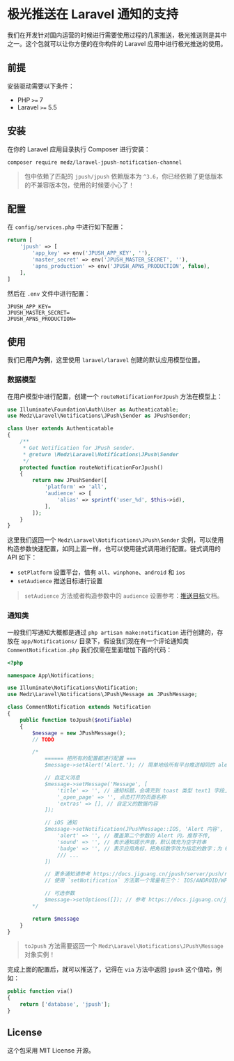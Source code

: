 # 极光推送在 Laravel 通知的支持

我们在开发针对国内运营的时候进行需要使用过程的几家推送，极光推送则是其中之一。这个包就可以让你方便的在你构件的 Laravel 应用中进行极光推送的使用。

## 前提

安装驱动需要以下条件：

- PHP `>=` 7
- Laravel `>=` 5.5

## 安装

在你的 Laravel 应用目录执行 Composer 进行安装：

```
composer require medz/laravel-jpush-notification-channel
```

> 包中依赖了匹配的 `jpush/jpush` 依赖版本为 `^3.6`，你已经依赖了更低版本的不兼容版本包，使用的时候要小心了！

## 配置

在 `config/services.php` 中进行如下配置：

```php
return [
    'jpush' => [
        'app_key' => env('JPUSH_APP_KEY', ''),
        'master_secret' => env('JPUSH_MASTER_SECRET', ''),
        'apns_production' => env('JPUSH_APNS_PRODUCTION', false),
    ],
]
```

然后在 `.env` 文件中进行配置：

```
JPUSH_APP_KEY=
JPUSH_MASTER_SECRET=
JPUSH_APNS_PRODUCTION=
```

## 使用

我们已**用户为例**，这里使用 `laravel/laravel` 创建的默认应用模型位置。

### 数据模型

在用户模型中进行配置，创建一个 `routeNotificationForJpush` 方法在模型上：

```php
use Illuminate\Foundation\Auth\User as Authenticatable;
use Medz\Laravel\Notifications\JPush\Sender as JPushSender;

class User extends Authenticatable
{
    /**
     * Get Notification for JPush sender.
     * @return \Medz\Laravel\Notifications\JPush\Sender
     */
    protected function routeNotificationForJpush()
    {
        return new JPushSender([
            'platform' => 'all',
            'audience' => [
                'alias' => sprintf('user_%d', $this->id),
            ],
        ]);
    }
}
```

这里我们返回一个 `Medz\Laravel\Notifications\JPush\Sender` 实例，可以使用构造参数快速配置，如同上面一样，也可以使用链式调用进行配置。链式调用的 API 如下：

- `setPlatform` 设置平台，值有 `all`、`winphone`、`android` 和 `ios`
- `setAudience` 推送目标进行设置

> `setAudience` 方法或者构造参数中的 `audience` 设置参考：[推送目标](https://docs.jiguang.cn/jpush/server/push/rest_api_v3_push/#audience)文档。

### 通知类

一般我们写通知大概都是通过 `php artisan make:notification` 进行创建的，存放在 `app/Notifications/` 目录下，假设我们现在有一个评论通知类 `CommentNotification.php` 我们仅需在里面增加下面的代码：

```php
<?php

namespace App\Notifications;

use Illuminate\Notifications\Notification;
use Medz\Laravel\Notifications\JPush\Message as JPushMessage;

class CommentNotification extends Notification
{
    public function toJpush($notifiable)
    {
        $message = new JPushMessage();
        // TODO

        /*
            ====== 把所有的配置都进行配置 ===
            $message->setAlert('Alert.'); // 简单地给所有平台推送相同的 alert 消息

            // 自定义消息
            $message->setMessage('Message', [
                'title' => '', // 通知标题，会填充到 toast 类型 text1 字段上
                '_open_page' => '', 点击打开的页面名称
                'extras' => [], // 自定义的数据内容
            ]);

            // iOS 通知
            $message->setNotification(JPushMessage::IOS, 'Alert 内容', [
                'alert' => '', // 覆盖第二个参数的 Alert 内，推荐不传,
                'sound' => '', // 表示通知提示声音，默认填充为空字符串
                'badge' => '', // 表示应用角标，把角标数字改为指定的数字；为 0 表示清除，支持 '+1','-1' 这样的字符串，表示在原有的 badge 基础上进行增减，默认填充为 '+1'
                /// ...
            ])

            // 更多通知请参考 https://docs.jiguang.cn/jpush/server/push/rest_api_v3_push/#notification 官方文档
            // 使用 `setNotification` 方法第一个常量有三个： IOS/ANDROID/WP

            // 可选参数
            $message->setOptions([]); // 参考 https://docs.jiguang.cn/jpush/server/push/rest_api_v3_push/#options
        */

        return $message
    }
}
```

> `toJpush` 方法需要返回一个 `Medz\Laravel\Notifications\JPush\Message` 对象实例！

完成上面的配置后，就可以推送了，记得在 `via` 方法中返回 `jpush` 这个值哈，例如：

```php
public function via()
{
    return ['database', 'jpush'];
}
```

## License

这个包采用 MIT License 开源。

